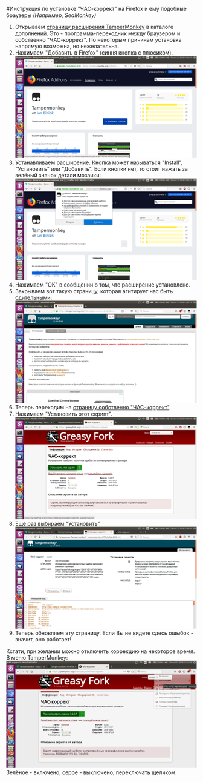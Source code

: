 #Инструкция по установке "ЧАС-коррект" на Firefox и ему подобные браузеры
*(Например, SeaMonkey)*

1. Открываем [страницу расширения TamperMonkey](https://addons.mozilla.org/ru/firefox/addon/greasemonkey/) в каталоге дополнений.
Это - программа-переходник между браузером и собственно "ЧАС-коррект". По некоторым причинам установка напрямую возможна, но нежелательна.
2. Нажимаем "Добавить в Firefox" (синня кнопка с плюсиком). 
![screenshot](firefox1.png)
3. Устанавливаем расширение. Кнопка может называться "Install", "Установить" или "Добавить". Если кнопки нет, то стоит нажать за зелёный значок детали мозаики:
![screenshot](firefox2.png)
4. Нажимаем "ОК" в сообщении о том, что расширение установлено.
5. Закрываем вот такую страницу, которая агитирует нас быть бдительными:
![screenshot](firefox3.png)
6. Теперь переходим на [страницу собственно "ЧАС-коррект"](https://greasyfork.org/ru/scripts/12690-ЧАС-коррект/).
7. Нажимаем "Установить этот скрипт".
![screenshot](firefox4.png)
8. Ещё раз выбираем "Установить"
![screenshot](firefox5.png)
9. Теперь обновляем эту страницу. Если Вы не видете сдесь ошыбок - значит, оно работает!

Кстати, при желании можно отключить коррекцию на некоторое время. В меню TamperMonkey:
![screenshot](firefox6.png)
Зелёное - включено, серое - выключено, переключать щелчком.
